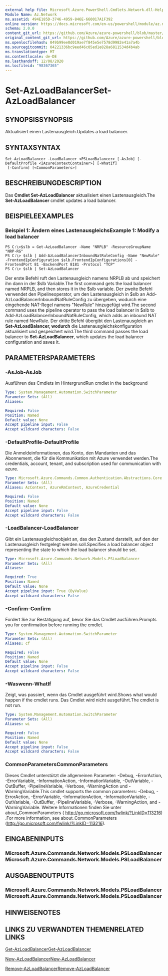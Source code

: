 ```yaml
---
external help file: Microsoft.Azure.PowerShell.Cmdlets.Network.dll-Help.xml
Module Name: Az.Network
ms.assetid: 494E185D-3746-4959-846E-660017A1F392
online version: https://docs.microsoft.com/en-us/powershell/module/az.network/set-azloadbalancer
schema: 2.0.0
content_git_url: https://github.com/Azure/azure-powershell/blob/master/src/Network/Network/help/Set-AzLoadBalancer.md
original_content_git_url: https://github.com/Azure/azure-powershell/blob/master/src/Network/Network/help/Set-AzLoadBalancer.md
ms.openlocfilehash: 049b99ee0d019ae7f845e5e7578d9982e41a7a4b
ms.sourcegitcommit: 04221336bc9eed46c05ed1e828a6811534d4b4ab
ms.translationtype: MT
ms.contentlocale: de-DE
ms.lasthandoff: 12/08/2020
ms.locfileid: "98367365"
---
```

# <span data-ttu-id="4db5d-101">Set-AzLoadBalancer</span><span class="sxs-lookup"><span data-stu-id="4db5d-101">Set-AzLoadBalancer</span></span>

## <span data-ttu-id="4db5d-102">SYNOPSIS</span><span class="sxs-lookup"><span data-stu-id="4db5d-102">SYNOPSIS</span></span>
<span data-ttu-id="4db5d-103">Aktualisiert einen Lastenausgleich.</span><span class="sxs-lookup"><span data-stu-id="4db5d-103">Updates a load balancer.</span></span>

## <span data-ttu-id="4db5d-104">SYNTAX</span><span class="sxs-lookup"><span data-stu-id="4db5d-104">SYNTAX</span></span>

```
Set-AzLoadBalancer -LoadBalancer <PSLoadBalancer> [-AsJob] [-DefaultProfile <IAzureContextContainer>] [-WhatIf]
 [-Confirm] [<CommonParameters>]
```

## <span data-ttu-id="4db5d-105">BESCHREIBUNG</span><span class="sxs-lookup"><span data-stu-id="4db5d-105">DESCRIPTION</span></span>
<span data-ttu-id="4db5d-106">Das **Cmdlet Set-AzLoadBalancer** aktualisiert einen Lastenausgleich.</span><span class="sxs-lookup"><span data-stu-id="4db5d-106">The **Set-AzLoadBalancer** cmdlet updates a load balancer.</span></span>

## <span data-ttu-id="4db5d-107">BEISPIELE</span><span class="sxs-lookup"><span data-stu-id="4db5d-107">EXAMPLES</span></span>

### <span data-ttu-id="4db5d-108">Beispiel 1: Ändern eines Lastenausgleichs</span><span class="sxs-lookup"><span data-stu-id="4db5d-108">Example 1: Modify a load balancer</span></span>
```
PS C:\>$slb = Get-AzLoadBalancer -Name "NRPLB" -ResourceGroupName "NRP-RG"
PS C:\> $slb | Add-AzLoadBalancerInboundNatRuleConfig -Name "NewRule" -FrontendIpConfiguration $slb.FrontendIpConfigurations[0] -FrontendPort 81 -BackendPort 8181 -Protocol "TCP"
PS C:\> $slb | Set-AzLoadBalancer
```

<span data-ttu-id="4db5d-109">Der erste Befehl ruft den Lastenausgleich namens NRPLB ab und speichert ihn dann in der $slb Variable.</span><span class="sxs-lookup"><span data-stu-id="4db5d-109">The first command gets the load balancer named NRPLB, and then stores it in the $slb variable.</span></span>
<span data-ttu-id="4db5d-110">Der zweite Befehl verwendet den Pipelineoperator, um den Lastenausgleich in $slb an Add-AzLoadBalancerInboundNatRuleConfig zu übergeben, wodurch eine eingehende NAT-Regel namens "NewRule" hinzugefügt wird.</span><span class="sxs-lookup"><span data-stu-id="4db5d-110">The second command uses the pipeline operator to pass the load balancer in $slb to Add-AzLoadBalancerInboundNatRuleConfig, which adds an inbound NAT rule named NewRule.</span></span>
<span data-ttu-id="4db5d-111">Der dritte Befehl übergibt den Lastenausgleich an **Set-AzLoadBalancer, wodurch** die Lastenausgleichskonfiguration aktualisiert und gespeichert wird.</span><span class="sxs-lookup"><span data-stu-id="4db5d-111">The third command passes the load balancer to **Set-AzLoadBalancer**, which updates the load balancer configuration and saves it.</span></span>

## <span data-ttu-id="4db5d-112">PARAMETERS</span><span class="sxs-lookup"><span data-stu-id="4db5d-112">PARAMETERS</span></span>

### <span data-ttu-id="4db5d-113">-AsJob</span><span class="sxs-lookup"><span data-stu-id="4db5d-113">-AsJob</span></span>
<span data-ttu-id="4db5d-114">Ausführen des Cmdlets im Hintergrund</span><span class="sxs-lookup"><span data-stu-id="4db5d-114">Run cmdlet in the background</span></span>

```yaml
Type: System.Management.Automation.SwitchParameter
Parameter Sets: (All)
Aliases:

Required: False
Position: Named
Default value: None
Accept pipeline input: False
Accept wildcard characters: False
```

### <span data-ttu-id="4db5d-115">-DefaultProfile</span><span class="sxs-lookup"><span data-stu-id="4db5d-115">-DefaultProfile</span></span>
<span data-ttu-id="4db5d-116">Die Anmeldeinformationen, das Konto, den Mandanten und das Abonnement, die für die Kommunikation mit Azure verwendet werden.</span><span class="sxs-lookup"><span data-stu-id="4db5d-116">The credentials, account, tenant, and subscription used for communication with azure.</span></span>

```yaml
Type: Microsoft.Azure.Commands.Common.Authentication.Abstractions.Core.IAzureContextContainer
Parameter Sets: (All)
Aliases: AzContext, AzureRmContext, AzureCredential

Required: False
Position: Named
Default value: None
Accept pipeline input: False
Accept wildcard characters: False
```

### <span data-ttu-id="4db5d-117">-LoadBalancer</span><span class="sxs-lookup"><span data-stu-id="4db5d-117">-LoadBalancer</span></span>
<span data-ttu-id="4db5d-118">Gibt ein Lastenausgleichsobjekt an, das den Zustand darstellt, auf den der Lastenausgleich festgelegt werden soll.</span><span class="sxs-lookup"><span data-stu-id="4db5d-118">Specifies a load balancer object representing the state to which the load balancer should be set.</span></span>

```yaml
Type: Microsoft.Azure.Commands.Network.Models.PSLoadBalancer
Parameter Sets: (All)
Aliases:

Required: True
Position: Named
Default value: None
Accept pipeline input: True (ByValue)
Accept wildcard characters: False
```

### <span data-ttu-id="4db5d-119">-Confirm</span><span class="sxs-lookup"><span data-stu-id="4db5d-119">-Confirm</span></span>
<span data-ttu-id="4db5d-120">Fordert Sie zur Bestätigung auf, bevor Sie das Cmdlet ausführen.</span><span class="sxs-lookup"><span data-stu-id="4db5d-120">Prompts you for confirmation before running the cmdlet.</span></span>

```yaml
Type: System.Management.Automation.SwitchParameter
Parameter Sets: (All)
Aliases: cf

Required: False
Position: Named
Default value: None
Accept pipeline input: False
Accept wildcard characters: False
```

### <span data-ttu-id="4db5d-121">-Waswenn</span><span class="sxs-lookup"><span data-stu-id="4db5d-121">-WhatIf</span></span>
<span data-ttu-id="4db5d-122">Zeigt, was passiert, wenn das Cmdlet ausgeführt wird.</span><span class="sxs-lookup"><span data-stu-id="4db5d-122">Shows what would happen if the cmdlet runs.</span></span> <span data-ttu-id="4db5d-123">Das Cmdlet wird nicht ausgeführt.</span><span class="sxs-lookup"><span data-stu-id="4db5d-123">The cmdlet is not run.</span></span>

```yaml
Type: System.Management.Automation.SwitchParameter
Parameter Sets: (All)
Aliases: wi

Required: False
Position: Named
Default value: None
Accept pipeline input: False
Accept wildcard characters: False
```

### <span data-ttu-id="4db5d-124">CommonParameters</span><span class="sxs-lookup"><span data-stu-id="4db5d-124">CommonParameters</span></span>
<span data-ttu-id="4db5d-125">Dieses Cmdlet unterstützt die allgemeinen Parameter: -Debug, -ErrorAction, -ErrorVariable, -InformationAction, -InformationVariable, -OutVariable, -OutBuffer, -PipelineVariable, -Verbose, -WarningAction und -WarningVariable.</span><span class="sxs-lookup"><span data-stu-id="4db5d-125">This cmdlet supports the common parameters: -Debug, -ErrorAction, -ErrorVariable, -InformationAction, -InformationVariable, -OutVariable, -OutBuffer, -PipelineVariable, -Verbose, -WarningAction, and -WarningVariable.</span></span> <span data-ttu-id="4db5d-126">Weitere Informationen finden Sie unter about_CommonParameters ( http://go.microsoft.com/fwlink/?LinkID=113216) .</span><span class="sxs-lookup"><span data-stu-id="4db5d-126">For more information, see about_CommonParameters (http://go.microsoft.com/fwlink/?LinkID=113216).</span></span>

## <span data-ttu-id="4db5d-127">EINGABEN</span><span class="sxs-lookup"><span data-stu-id="4db5d-127">INPUTS</span></span>

### <span data-ttu-id="4db5d-128">Microsoft.Azure.Commands.Network.Models.PSLoadBalancer</span><span class="sxs-lookup"><span data-stu-id="4db5d-128">Microsoft.Azure.Commands.Network.Models.PSLoadBalancer</span></span>

## <span data-ttu-id="4db5d-129">AUSGABEN</span><span class="sxs-lookup"><span data-stu-id="4db5d-129">OUTPUTS</span></span>

### <span data-ttu-id="4db5d-130">Microsoft.Azure.Commands.Network.Models.PSLoadBalancer</span><span class="sxs-lookup"><span data-stu-id="4db5d-130">Microsoft.Azure.Commands.Network.Models.PSLoadBalancer</span></span>

## <span data-ttu-id="4db5d-131">HINWEISE</span><span class="sxs-lookup"><span data-stu-id="4db5d-131">NOTES</span></span>

## <span data-ttu-id="4db5d-132">LINKS ZU VERWANDTEN THEMEN</span><span class="sxs-lookup"><span data-stu-id="4db5d-132">RELATED LINKS</span></span>

[<span data-ttu-id="4db5d-133">Get-AzLoadBalancer</span><span class="sxs-lookup"><span data-stu-id="4db5d-133">Get-AzLoadBalancer</span></span>](./Get-AzLoadBalancer.md)

[<span data-ttu-id="4db5d-134">New-AzLoadBalancer</span><span class="sxs-lookup"><span data-stu-id="4db5d-134">New-AzLoadBalancer</span></span>](./New-AzLoadBalancer.md)

[<span data-ttu-id="4db5d-135">Remove-AzLoadBalancer</span><span class="sxs-lookup"><span data-stu-id="4db5d-135">Remove-AzLoadBalancer</span></span>](./Remove-AzLoadBalancer.md)


